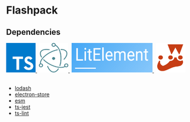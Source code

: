 # Flashpack

## Dependencies

<a href="https://www.typescriptlang.org/" style="padding-right: 5px;">
  <img src="https://github.com/jarodburchill/flashpack/blob/master/github/img/typescript.png" title="TypeScript" width="80" height="80">
</a>
<a href="https://electronjs.org/" style="padding-right: 5px;">
  <img src="https://github.com/jarodburchill/flashpack/blob/master/github/img/electron.png" title="Electron" width="80" height="80">
</a>
<a href="https://lit-element.polymer-project.org/" style="padding-right: 5px;">
  <img src="https://github.com/jarodburchill/flashpack/blob/master/github/img/lit-element.png" title="LitElement" width="220" height="80">
</a>
<a href="https://jestjs.io/" style="padding-right: 5px;">
  <img src="https://github.com/jarodburchill/flashpack/blob/master/github/img/jest.png" title="Jest" width="80" height="80">
</a><br><br>

- [lodash](https://lodash.com/)
- [electron-store](https://github.com/sindresorhus/electron-store)
- [esm](https://github.com/standard-things/esm)
- [ts-jest](https://kulshekhar.github.io/ts-jest/)
- [ts-lint](https://palantir.github.io/tslint/)
